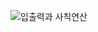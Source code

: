 ![입출력과 사칙연산](https://github.com/Masterwhiece/baekjoon-/assets/67138939/dbe63629-de05-403e-a2b3-8680f0932c6f)
